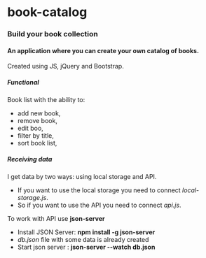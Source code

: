 # book-catalog
### Build your book collection

#### An application where you can create your own catalog of books.

Сreated using JS, jQuery and Bootstrap.

##### Functional

Book list with the ability to:
- add new book,
- remove book,
- edit boo,
- filter by title,
- sort book list,

##### Receiving data

I get data by two ways: using local storage and API.
- If you want to use the local storage you need to connect *local-storage.js*.
- So if you want to use the API you need to connect *api.js*. 

To work with API use **json-server**
- Install JSON Server: **npm install -g json-server**
- *db.json* file with some data is already created
- Start json server : **json-server --watch db.json**

